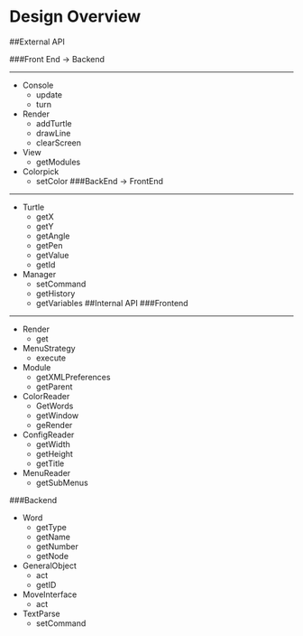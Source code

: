 Design Overview
========================
##External API

###Front End -> Backend

----------
-	Console
	-	update
	-	turn
-	Render
	-	addTurtle
	-	drawLine
	-	clearScreen
-	View
	-	getModules
-	Colorpick
	-	setColor
###BackEnd -> FrontEnd

------------------
-	Turtle
	-	getX
	-	getY
	-	getAngle
	-	getPen
	-	getValue
	-	getId
-	Manager
	-	setCommand
	-	getHistory
	-	getVariables
##Internal API
###Frontend
------------------
-	Render
	-	get
-	MenuStrategy
	-	execute
-	Module
	-	getXMLPreferences
	-	getParent
-	ColorReader
	-	GetWords
	-	getWindow
	-	geRender
-	ConfigReader
	-	getWidth
	-	getHeight
	-	getTitle
-	MenuReader
	-	getSubMenus
            
###Backend
-	Word
	-	getType
	-	getName
	-	getNumber
	-	getNode
-	GeneralObject
	-	act
	-	getID
-	MoveInterface
	-	act
-	TextParse
	-	setCommand

        